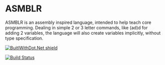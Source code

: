 # ASMBLR
ASMBLR is an assembly inspired language, intended to help teach core programming. Dealing in simple 2 or 3 letter commands, like (ad)d for adding 2 variables, the language will also create variables implicitly, without type specification.

[![BuitlWithDot.Net shield](https://builtwithdot.net/project/108/asmblr/badge)](https://builtwithdot.net/project/108/asmblr)

[![Build Status](https://danielshroff.visualstudio.com/ASMBLR/_apis/build/status/danielandastro.ASMBLR)](https://danielshroff.visualstudio.com/ASMBLR/_build/latest?definitionId=1)
